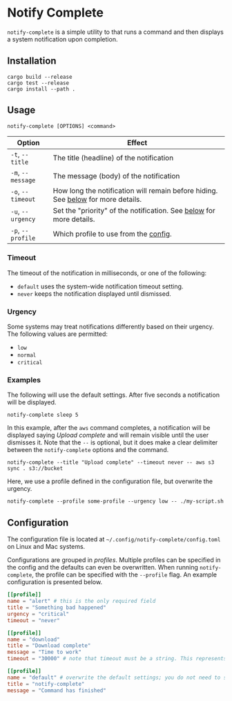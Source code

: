 # Notify Complete

`notify-complete` is a simple utility to that runs a command and then displays a
system notification upon completion.

## Installation

```shell
cargo build --release
cargo test --release
cargo install --path .
```

## Usage

```
notify-complete [OPTIONS] <command>
```

| Option            | Effect                                                                                       |
| ----------------- | -------------------------------------------------------------------------------------------- |
| `-t`, `--title`   | The title (headline) of the notification                                                     |
| `-m`, `--message` | The message (body) of the notification                                                       |
| `-o`, `--timeout` | How long the notification will remain before hiding. See [below](#timeout) for more details. |
| `-u`, `--urgency` | Set the "priority" of the notification. See [below](#urgency) for more details.              |
| `-p`, `--profile` | Which profile to use from the [config](#configuration).                                      |

### Timeout

The timeout of the notification in milliseconds, or one of the following:

- `default` uses the system-wide notification timeout setting.
- `never` keeps the notification displayed until dismissed.

### Urgency

Some systems may treat notifications differently based on their urgency. The
following values are permitted:

- `low`
- `normal`
- `critical`

### Examples

The following will use the default settings. After five seconds a notification
will be displayed.

```shell
notify-complete sleep 5
```

In this example, after the `aws` command completes, a notification will be
displayed saying _Upload complete_ and will remain visible until the user
dismisses it. Note that the `--` is optional, but it does make a clear delimiter
between the `notify-complete` options and the command.

```shell
notify-complete --title "Upload complete" --timeout never -- aws s3 sync . s3://bucket
```

Here, we use a profile defined in the configuration file, but overwrite the
urgency.

```shell
notify-complete --profile some-profile --urgency low -- ./my-script.sh
```

## Configuration

The configuration file is located at `~/.config/notify-complete/config.toml` on
Linux and Mac systems.

Configurations are grouped in _profiles_. Multiple profiles can be specified in
the config and the defaults can even be overwritten. When running
`notify-complete`, the profile can be specified with the `--profile` flag. An
example configuration is presented below.

```toml
[[profile]]
name = "alert" # this is the only required field
title = "Something bad happened"
urgency = "critical"
timeout = "never"

[[profile]]
name = "download"
title = "Download complete"
message = "Time to work"
timeout = "30000" # note that timeout must be a string. This represents 30 seconds

[[profile]]
name = "default" # overwrite the default settings; you do not need to specify --profile default
title = "notify-complete"
message = "Command has finished"
```
